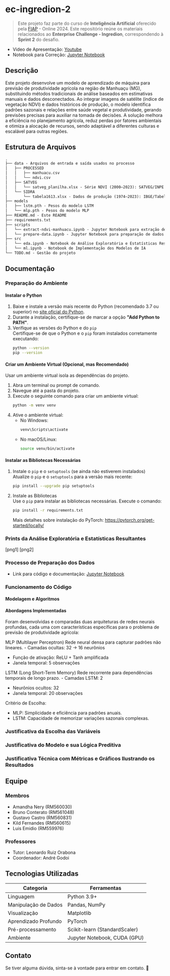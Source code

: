 # ec-ingredion-2

> Este projeto faz parte do curso de **Inteligência Artificial** oferecido pela [FIAP](https://github.com/fiap) - Online 2024. Este repositório reúne os materiais relacionados ao **Enterprise Challenge - Ingredion**, correspondendo à **Sprint 2** do desafio.

- Video de Apresentação: [Youtube]()
- Notebook para Correção: [Jupyter Notebook](./src/ml.ipynb)

## Descrição

Este projeto desenvolve um modelo de aprendizado de máquina para previsão de produtividade agrícola na região de Manhuaçu (MG), substituindo métodos tradicionais de análise baseados em estimativas manuais e dados desconectados. Ao integrar imagens de satélite (índice de vegetação NDVI) e dados históricos de produção, o modelo identifica padrões sazonais e relações entre saúde vegetal e produtividade, gerando previsões precisas para auxiliar na tomada de decisões. A solução melhora a eficiência no planejamento agrícola, reduz perdas por fatores ambientais e otimiza a alocação de recursos, sendo adaptável a diferentes culturas e escalável para outras regiões.

## Estrutura de Arquivos

```txt
.
├── data - Arquivos de entrada e saída usados no processo
│   ├── PROCESSED
│   │   ├── manhuacu.csv
│   │   └── ndvi.csv
│   ├── SATVEG
│   │   └── satveg_planilha.xlsx - Série NDVI (2000–2023): SATVEG/INPE
│   └── SIDRA
│       └── tabela1613.xlsx - Dados de produção (1974–2023): IBGE/Tabela 1613
├── models
│   ├── lstm.pth - Pesos do modelo LSTM
│   └── mlp.pth - Pesos do modelo MLP
├── README.md - Este README
├── requirements.txt
├── scripts
│   └── extract-ndvi-manhuacu.ipynb - Jupyter Notebook para extração de dados NDVI de Manhuaçu, MG
│   └── prepare-data.ipynb - Jupyter Notebook para preparação de dados
├── src
│   └── eda.ipynb - Notebook de Análise Exploratória e Estatísticas Resultantes 
│   └── ml.ipynb - Notebook de Implementação dos Modelos de IA
└── TODO.md - Gestão do projeto
```

## Documentação

### Preparação do Ambiente

#### Instalar o Python  

1. Baixe e instale a versão mais recente do Python (recomendado 3.7 ou superior) no [site oficial do Python](https://www.python.org/).  
2. Durante a instalação, certifique-se de marcar a opção **"Add Python to PATH"**.  
3. Verifique as versões do Python e do `pip`  
   Certifique-se de que o Python e o `pip` foram instalados corretamente executando:  
    ```bash
    python --version
    pip --version
    ```

#### Criar um Ambiente Virtual (Opcional, mas Recomendado)  

Usar um ambiente virtual isola as dependências do projeto.

1. Abra um terminal ou prompt de comando.  
2. Navegue até a pasta do projeto.  
3. Execute o seguinte comando para criar um ambiente virtual:  
   ```bash
   python -m venv venv
   ```  
4. Ative o ambiente virtual:  
   - No Windows:  
     ```bash
     venv\Scripts\activate
     ```  
   - No macOS/Linux:  
     ```bash
     source venv/bin/activate
     ```

#### Instalar as Bibliotecas Necessárias

1. Instale o `pip` e o `setuptools` (se ainda não estiverem instalados)  
   Atualize o `pip` e o `setuptools` para a versão mais recente:  
    ```bash
    pip install --upgrade pip setuptools
    ```  
2. Instale as Bibliotecas  
   Use o `pip` para instalar as bibliotecas necessárias. Execute o comando:  
    ```bash
    pip install -r requirements.txt
    ```
   Mais detalhes sobre instalação do PyTorch: https://pytorch.org/get-started/locally/

### Prints da Análise Exploratória e Estatísticas Resultantes

[png1] [png2]

### Processo de Preparação dos Dados

- Link para código e documentação: [Jupyter Notebook](./scripts/prepare-data.ipynb)

### Funcionamento do Código

#### Modelagem e Algoritmos

#### Abordagens Implementadas

Foram desenvolvidas e comparadas duas arquiteturas de redes neurais profundas, cada uma com características específicas para o problema de previsão de produtividade agrícola:

MLP (Multilayer Perceptron)	Rede neural densa para capturar padrões não lineares.	- Camadas ocultas: 32 → 16 neurônios
 - Função de ativação: ReLU + Tanh amplificada
 - Janela temporal: 5 observações

LSTM (Long Short-Term Memory)	Rede recorrente para dependências temporais de longo prazo.	- Camadas LSTM: 2
 - Neurônios ocultos: 32
 - Janela temporal: 20 observações

Critério de Escolha:
 - MLP: Simplicidade e eficiência para padrões anuais.
 - LSTM: Capacidade de memorizar variações sazonais complexas.

### Justificativa da Escolha das Variáveis

### Justificativa do Modelo e sua Lógica Preditiva

### Justificativa Técnica com Métricas e Gráficos Ilustrando os Resultados

## Equipe

### Membros

- Amandha Nery (RM560030) 
- Bruno Conterato (RM561048)
- Gustavo Castro (RM560831)
- Kild Fernandes (RM560615)
- Luis Emidio (RM559976)

### Professores

- Tutor: Leonardo Ruiz Orabona
- Coordenador: André Godoi

## Tecnologias Utilizadas

| Categoria             | Ferramentas                  |
|------------------------|-------------------------------|
| Linguagem              | Python 3.9+                   |
| Manipulação de Dados   | Pandas, NumPy                 |
| Visualização           | Matplotlib                    |
| Aprendizado Profundo   | PyTorch                       |
| Pré-processamento      | Scikit-learn (StandardScaler) |
| Ambiente               | Jupyter Notebook, CUDA (GPU)  |

## Contato

Se tiver alguma dúvida, sinta-se à vontade para entrar em contato. 🚀

